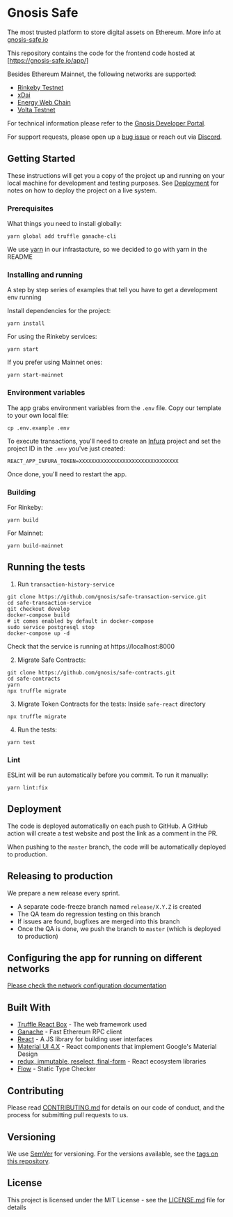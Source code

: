 # Gnosis Safe

The most trusted platform to store digital assets on Ethereum. More info at [gnosis-safe.io](https://gnosis-safe.io/)

This repository contains the code for the frontend code hosted at [https://gnosis-safe.io/app/]

Besides Ethereum Mainnet, the following networks are supported:

- [Rinkeby Testnet](https://rinkeby.gnosis-safe.io/app/)
- [xDai](https://xdai.gnosis-safe.io/app/)
- [Energy Web Chain](https://ewc.gnosis-safe.io/app/)
- [Volta Testnet](https://volta.gnosis-safe.io/app/)

For technical information please refer to the [Gnosis Developer Portal](https://docs.gnosis.io/safe/).

For support requests, please open up a [bug issue](https://github.com/gnosis/safe-react/issues/new?template=bug-report.md) or reach out via [Discord](https://discordapp.com/invite/FPMRAwK).

## Getting Started

These instructions will get you a copy of the project up and running on your local machine for development and testing purposes. See [Deployment](#deployment) for notes on how to deploy the project on a live system.

### Prerequisites

What things you need to install globally:

```
yarn global add truffle ganache-cli
```

We use [yarn](https://yarnpkg.com) in our infrastacture, so we decided to go with yarn in the README

### Installing and running

A step by step series of examples that tell you have to get a development env running

Install dependencies for the project:
```
yarn install
```

For using the Rinkeby services:
```
yarn start
```

If you prefer using Mainnet ones:
```
yarn start-mainnet
```

### Environment variables
The app grabs environment variables from the `.env` file. Copy our template to your own local file:
```
cp .env.example .env
```

To execute transactions, you'll need to create an [Infura](https://infura.io) project and set the project ID in the `.env` you've just created:
```
REACT_APP_INFURA_TOKEN=XXXXXXXXXXXXXXXXXXXXXXXXXXXXXXXX
```
Once done, you'll need to restart the app.

### Building
For Rinkeby:
```
yarn build
```

For Mainnet:
```
yarn build-mainnet
```


## Running the tests

1. Run `transaction-history-service`
```
git clone https://github.com/gnosis/safe-transaction-service.git
cd safe-transaction-service
git checkout develop
docker-compose build
# it comes enabled by default in docker-compose
sudo service postgresql stop
docker-compose up -d
```
Check that the service is running at https://localhost:8000

2. Migrate Safe Contracts:
```
git clone https://github.com/gnosis/safe-contracts.git
cd safe-contracts
yarn
npx truffle migrate
```
3. Migrate Token Contracts for the tests:
Inside `safe-react` directory
```
npx truffle migrate
```
4. Run the tests:
```
yarn test
```

### Lint

ESLint will be run automatically before you commit. To run it manually:


```
yarn lint:fix
```

## Deployment

The code is deployed automatically on each push to GitHub. A GitHub action will create a test website and post the link as a comment in the PR.

When pushing to the `master` branch, the code will be automatically deployed to production.

## Releasing to production

We prepare a new release every sprint.

* A separate code-freeze branch named `release/X.Y.Z` is created
* The QA team do regression testing on this branch
* If issues are found, bugfixes are merged into this branch
* Once the QA is done, we push the branch to `master` (which is deployed to production)

## Configuring the app for running on different networks

[Please check the network configuration documentation](./docs/networks.md)

## Built With

* [Truffle React Box](https://github.com/truffle-box/react-box) - The web framework used
* [Ganache](https://github.com/trufflesuite/ganache-cli) - Fast Ethereum RPC client
* [React](https://reactjs.org/) - A JS library for building user interfaces
* [Material UI 4.X](https://material-ui.com/) - React components that implement Google's Material Design
* [redux, immutable, reselect, final-form](https://redux.js.org/) - React ecosystem libraries
* [Flow](https://flow.org/) - Static Type Checker

## Contributing

Please read [CONTRIBUTING.md](https://gist.github.com/PurpleBooth/b24679402957c63ec426) for details on our code of conduct, and the process for submitting pull requests to us.

## Versioning

We use [SemVer](http://semver.org/) for versioning. For the versions available, see the [tags on this repository](https://github.com/gnosis/gnosis-team-safe/tags).

## License

This project is licensed under the MIT License - see the [LICENSE.md](LICENSE.md) file for details
